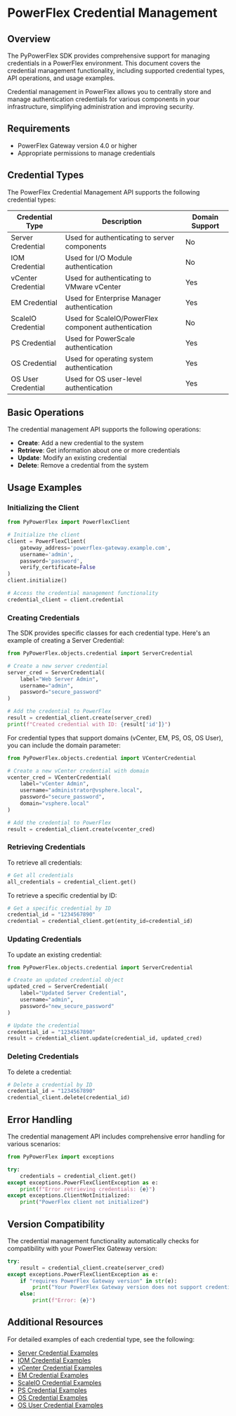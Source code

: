 # PowerFlex Credential Management

## Overview

The PyPowerFlex SDK provides comprehensive support for managing credentials in a PowerFlex environment. This document covers the credential management functionality, including supported credential types, API operations, and usage examples.

Credential management in PowerFlex allows you to centrally store and manage authentication credentials for various components in your infrastructure, simplifying administration and improving security.

## Requirements

- PowerFlex Gateway version 4.0 or higher
- Appropriate permissions to manage credentials

## Credential Types

The PowerFlex Credential Management API supports the following credential types:

| Credential Type | Description | Domain Support |
|----------------|-------------|---------------|
| Server Credential | Used for authenticating to server components | No |
| IOM Credential | Used for I/O Module authentication | No |
| vCenter Credential | Used for authenticating to VMware vCenter | Yes |
| EM Credential | Used for Enterprise Manager authentication | Yes |
| ScaleIO Credential | Used for ScaleIO/PowerFlex component authentication | No |
| PS Credential | Used for PowerScale authentication | Yes |
| OS Credential | Used for operating system authentication | Yes |
| OS User Credential | Used for OS user-level authentication | Yes |

## Basic Operations

The credential management API supports the following operations:

- **Create**: Add a new credential to the system
- **Retrieve**: Get information about one or more credentials
- **Update**: Modify an existing credential
- **Delete**: Remove a credential from the system

## Usage Examples

### Initializing the Client

```python
from PyPowerFlex import PowerFlexClient

# Initialize the client
client = PowerFlexClient(
    gateway_address='powerflex-gateway.example.com',
    username='admin',
    password='password',
    verify_certificate=False
)
client.initialize()

# Access the credential management functionality
credential_client = client.credential
```

### Creating Credentials

The SDK provides specific classes for each credential type. Here's an example of creating a Server Credential:

```python
from PyPowerFlex.objects.credential import ServerCredential

# Create a new server credential
server_cred = ServerCredential(
    label="Web Server Admin",
    username="admin",
    password="secure_password"
)

# Add the credential to PowerFlex
result = credential_client.create(server_cred)
print(f"Created credential with ID: {result['id']}")
```

For credential types that support domains (vCenter, EM, PS, OS, OS User), you can include the domain parameter:

```python
from PyPowerFlex.objects.credential import VCenterCredential

# Create a new vCenter credential with domain
vcenter_cred = VCenterCredential(
    label="vCenter Admin",
    username="administrator@vsphere.local",
    password="secure_password",
    domain="vsphere.local"
)

# Add the credential to PowerFlex
result = credential_client.create(vcenter_cred)
```

### Retrieving Credentials

To retrieve all credentials:

```python
# Get all credentials
all_credentials = credential_client.get()
```

To retrieve a specific credential by ID:

```python
# Get a specific credential by ID
credential_id = "1234567890"
credential = credential_client.get(entity_id=credential_id)
```

### Updating Credentials

To update an existing credential:

```python
from PyPowerFlex.objects.credential import ServerCredential

# Create an updated credential object
updated_cred = ServerCredential(
    label="Updated Server Credential",
    username="admin",
    password="new_secure_password"
)

# Update the credential
credential_id = "1234567890"
result = credential_client.update(credential_id, updated_cred)
```

### Deleting Credentials

To delete a credential:

```python
# Delete a credential by ID
credential_id = "1234567890"
credential_client.delete(credential_id)
```

## Error Handling

The credential management API includes comprehensive error handling for various scenarios:

```python
from PyPowerFlex import exceptions

try:
    credentials = credential_client.get()
except exceptions.PowerFlexClientException as e:
    print(f"Error retrieving credentials: {e}")
except exceptions.ClientNotInitialized:
    print("PowerFlex client not initialized")
```

## Version Compatibility

The credential management functionality automatically checks for compatibility with your PowerFlex Gateway version:

```python
try:
    result = credential_client.create(server_cred)
except exceptions.PowerFlexClientException as e:
    if "requires PowerFlex Gateway version" in str(e):
        print("Your PowerFlex Gateway version does not support credential management")
    else:
        print(f"Error: {e}")
```

## Additional Resources

For detailed examples of each credential type, see the following:

- [Server Credential Examples](credential_examples/server_credential.md)
- [IOM Credential Examples](credential_examples/iom_credential.md)
- [vCenter Credential Examples](credential_examples/vcenter_credential.md)
- [EM Credential Examples](credential_examples/em_credential.md)
- [ScaleIO Credential Examples](credential_examples/scaleio_credential.md)
- [PS Credential Examples](credential_examples/ps_credential.md)
- [OS Credential Examples](credential_examples/os_credential.md)
- [OS User Credential Examples](credential_examples/os_user_credential.md)